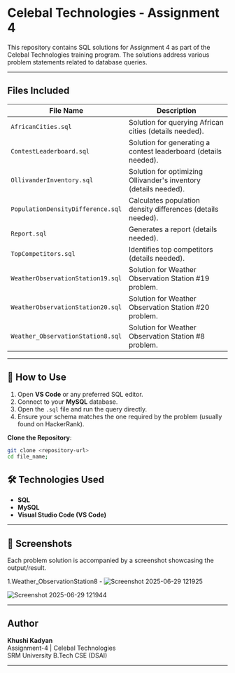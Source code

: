# Celebal Technologies - Assignment 4

This repository contains SQL solutions for Assignment 4 as part of the Celebal Technologies training program. The solutions address various problem statements related to database queries.

---

## Files Included

| File Name                          | Description                                                                 |
|------------------------------------|-----------------------------------------------------------------------------|
| `AfricanCities.sql`                | Solution for querying African cities (details needed).                      |
| `ContestLeaderboard.sql`           | Solution for generating a contest leaderboard (details needed).             |
| `OllivanderInventory.sql`          | Solution for optimizing Ollivander's inventory (details needed).            |
| `PopulationDensityDifference.sql`  | Calculates population density differences (details needed).                 |
| `Report.sql`                       | Generates a report (details needed).                                        |
| `TopCompetitors.sql`               | Identifies top competitors (details needed).                                |
| `WeatherObservationStation19.sql`  | Solution for Weather Observation Station #19 problem.                      |
| `WeatherObservationStation20.sql`  | Solution for Weather Observation Station #20 problem.                      |
| `Weather_ObservationStation8.sql`  | Solution for Weather Observation Station #8 problem.                       |

---

## 🚀 How to Use
1. Open **VS Code** or any preferred SQL editor.
2. Connect to your **MySQL** database.
3. Open the `.sql` file and run the query directly.
4. Ensure your schema matches the one required by the problem (usually found on HackerRank).

**Clone the Repository**:
   ```bash
   git clone <repository-url>
   cd file_name;
   ```
## 🛠️ Technologies Used

- **SQL**
- **MySQL**
- **Visual Studio Code (VS Code)**

---

## 📸 Screenshots

Each problem solution is accompanied by a screenshot showcasing the output/result.


1.Weather_ObservationStation8 -
![Screenshot 2025-06-29 121925](https://github.com/user-attachments/assets/828eb6f0-1ae6-43c4-93e6-837e985a64e9)

![Screenshot 2025-06-29 121944](https://github.com/user-attachments/assets/2a7199e4-3690-4dde-aa00-425e6ce24ee1)



---

##  Author

**Khushi Kadyan**  
Assignment-4 | Celebal Technologies  
SRM University 
B.Tech CSE (DSAI)

---
